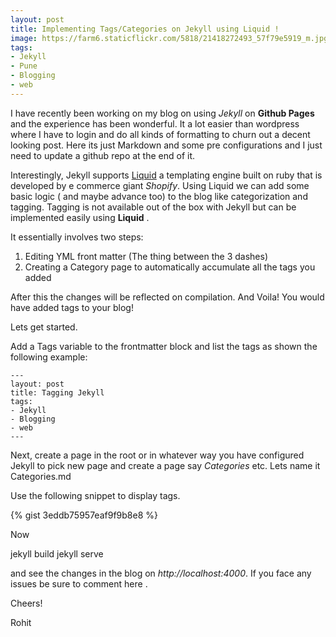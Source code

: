 ```yaml
---
layout: post
title: Implementing Tags/Categories on Jekyll using Liquid !
image: https://farm6.staticflickr.com/5818/21418272493_57f79e5919_m.jpg
tags:
- Jekyll
- Pune
- Blogging
- web
---
```

I have recently been working on my blog on using *Jekyll* on **Github Pages** and the experience has been wonderful.<!--more--> It a lot easier than wordpress where I have to login and do all kinds of formatting to churn out a decent looking post. Here its just Markdown and some pre configurations and I just need to update a github repo at the end of it. 



Interestingly, Jekyll supports [Liquid](liquidmarkup.org/) a templating engine built on ruby that is developed by e commerce giant *Shopify*.
Using Liquid we can add some basic logic ( and maybe advance too) to the blog like categorization and tagging. Tagging is not available out of the box with Jekyll but can be implemented easily using **Liquid** .

It essentially involves two steps:

1. Editing YML front matter (The thing between the 3 dashes)
2. Creating a Category page to automatically accumulate all the tags you added 

After this the changes will be reflected on compilation. And Voila! You would have added tags to your blog!
   
Lets get started.

Add a Tags variable to the frontmatter block and list the tags as shown the following example:

```
---
layout: post
title: Tagging Jekyll
tags:
- Jekyll
- Blogging
- web
---
```
Next, create a page in the root or in whatever way you have configured Jekyll to pick new page and create a page say *Categories* etc.
Lets name it Categories.md

Use the following snippet to display tags.

{% gist 3eddb75957eaf9f9b8e8 %}

Now

jekyll build
jekyll serve


and see the changes in the blog on *http://localhost:4000*.
If you face any issues be sure to comment here .

Cheers!

Rohit
